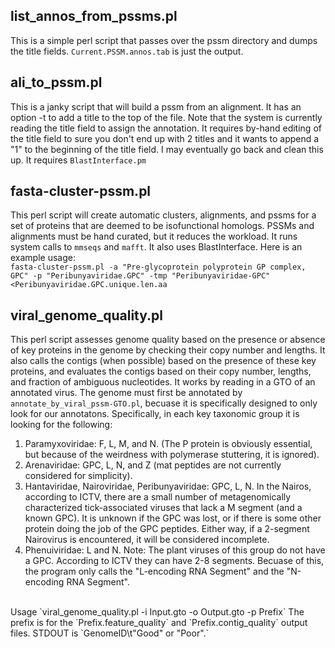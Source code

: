 ## list_annos_from_pssms.pl 
This is a simple perl script that passes over the pssm directory and dumps the title fields. `Current.PSSM.annos.tab` is just the output.<br>

## ali_to_pssm.pl
This is a janky script that will build a pssm from an alignment.  It has an option -t to add a title to the top of the file.  Note that the system is currently reading the title field to assign the annotation.  It requires by-hand editing of the title field to  sure you don't end up with 2 titles and it wants to append a "1" to the beginning of the title field.   I may eventually go back and clean this up.  It requires `BlastInterface.pm`<br>

## fasta-cluster-pssm.pl 
This perl script will create automatic clusters, alignments, and pssms for a set of proteins that are deemed to be isofunctional homologs.  PSSMs and alignments must be hand curated, but it reduces the workload.  It runs system calls to `mmseqs` and `mafft`. 
 It also uses BlastInterface. Here is an example usage:<br>
`fasta-cluster-pssm.pl -a "Pre-glycoprotein polyprotein GP complex, GPC" -p "Peribunyaviridae.GPC" -tmp "Peribunyaviridae-GPC"  <Peribunyaviridae.GPC.unique.len.aa`<br>

## viral_genome_quality.pl
This perl script assesses genome quality based on the presence or absence of key proteins in the genome by checking their copy number and lengths. It also calls the contigs (when possible) based on the presence of these key proteins, and evaluates the contigs based on their copy number, lengths, and fraction of ambiguous nucleotides.  It works by reading in a GTO of an annotated virus.  The genome must first be annotated by `annotate_by_viral_pssm-GTO.pl`, becuase it is specifically designed to only look for our annotatons.  Specifically, in each key taxonomic group it is looking for the following:<br>
1. Paramyxoviridae:  F, L, M, and N.  (The P protein is obviously essential, but because of the weirdness with polymerase stuttering, it is ignored).
2. Arenaviridae:  GPC, L, N, and Z (mat peptides are not currently considered for simplicity).
3. Hantaviridae, Nairoviridae, Peribunyaviridae: GPC, L, N.   In the Nairos, according to ICTV, there are a small number of metagenomically characterized tick-associated viruses that lack a M segment (and a known GPC).  It is unknown if the GPC was lost, or if there is some other protein doing the job of the GPC peptides.  Either way, if a 2-segment Nairovirus is encountered, it will be considered incomplete. 
4. Phenuiviridae: L and N.  Note: The plant viruses of this group do not have a GPC. According to ICTV they can have 2-8 segments. Becuase of this, the program only calls the "L-encoding RNA Segment" and the "N-encoding RNA Segment".<br>
<br>
Usage `viral_genome_quality.pl -i Input.gto -o Output.gto -p Prefix`  The prefix is for the `Prefix.feature_quality` and `Prefix.contig_quality` output files.  STDOUT is `GenomeID\t"Good" or "Poor".`
<br> 
